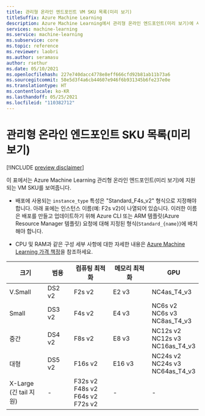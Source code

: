 ```yaml
---
title: 관리형 온라인 엔드포인트 VM SKU 목록(미리 보기)
titleSuffix: Azure Machine Learning
description: Azure Machine Learning에서 관리형 온라인 엔드포인트(미리 보기)에 사용할 수 있는 VM SKU를 나열합니다.
services: machine-learning
ms.service: machine-learning
ms.subservice: core
ms.topic: reference
ms.reviewer: laobri
ms.author: seramasu
author: rsethur
ms.date: 05/10/2021
ms.openlocfilehash: 227e740dacc4778e8eff666cfd92b81ab11b73a6
ms.sourcegitcommit: 58e5d3f4a6cb44607e946f6b931345b6fe237e0e
ms.translationtype: HT
ms.contentlocale: ko-KR
ms.lasthandoff: 05/25/2021
ms.locfileid: "110382712"
---
```

# <a name="managed-online-endpoints-sku-list-preview"></a>관리형 온라인 엔드포인트 SKU 목록(미리 보기)

[!INCLUDE [preview disclaimer](../../includes/machine-learning-preview-generic-disclaimer.md)]

이 표에서는 Azure Machine Learning 관리형 온라인 엔드포인트(미리 보기)에 지원되는 VM SKU를 보여줍니다.

* 배포에 사용되는 `instance_type` 특성은 "Standard_F4s_v2" 형식으로 지정해야 합니다. 아래 표에는 인스턴스 이름(예: F2s v2)이 나열되어 있습니다. 이러한 이름은 배포를 만들고 업데이트하기 위해 Azure CLI 또는 ARM 템플릿(Azure Resource Manager 템플릿) 요청에 대해 지정된 형식(`Standard_{name}`)에 배치해야 합니다. 

* CPU 및 RAM과 같은 구성 세부 사항에 대한 자세한 내용은 [Azure Machine Learning 가격 책정](https://azure.microsoft.com/pricing/details/machine-learning/)을 참조하세요.

| 크기 | 범용 | 컴퓨팅 최적화 | 메모리 최적화 | GPU |
| --- | --- | --- | --- | --- | 
| V.Small | DS2 v2 | F2s v2 | E2 v3 | NC4as_T4_v3 |
| Small | DS3 v2 | F4s v2 | E4 v3 | NC6s v2 <br/> NC6s v3 <br/> NC8as_T4_v3 |
| 중간 | DS4 v2 | F8s v2 | E8 v3 | NC12s v2 <br/> NC12s v3 <br/> NC16as_T4_v3 |
| 대형 | DS5 v2 | F16s v2 |E16 v3 | NC24s v2 <br/> NC24s v3 <br/> NC64as_T4_v3 |
| X-Large <br/> (긴 tail 지원) | - | F32s v2 <br/> F48s v2 <br/> F64s v2 <br/> F72s v2 | - | - |


